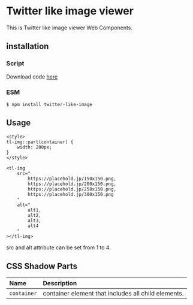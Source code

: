 # Twitter like image viewer

This is Twitter like image viewer Web Components.

## installation

### Script

Download code [here](https://raw.githubusercontent.com/hikiroom/twitter-like-image/master/dist/twitterLikeImage.js)

### ESM

```
$ npm install twitter-like-image
```

## Usage

```
<style>
tl-img::part(container) {
    width: 200px;
}
</style>

<tl-img
    src="
        https://placehold.jp/150x150.png,
        https://placehold.jp/200x150.png,
        https://placehold.jp/250x150.png,
        https://placehold.jp/300x150.png
    "
    alt="
        alt1,
        alt2,
        alt3,
        alt4
    "
></tl-img>
```

src and alt attribute can be set from 1 to 4.

## CSS Shadow Parts

| Name | Description |
| :--- | :--- |
| `container` | container element that includes all child elements. |